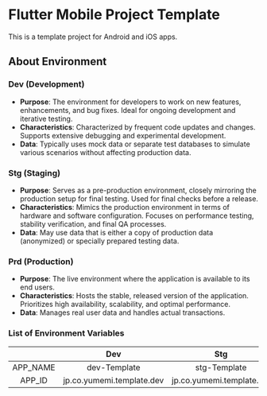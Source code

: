 # Flutter Mobile Project Template
This is a template project for Android and iOS apps.

## About Environment
### Dev (Development)
- **Purpose**: The environment for developers to work on new features, enhancements, and bug fixes. Ideal for ongoing development and iterative testing.
- **Characteristics**: Characterized by frequent code updates and changes. Supports extensive debugging and experimental development.
- **Data**: Typically uses mock data or separate test databases to simulate various scenarios without affecting production data.

### Stg (Staging)
- **Purpose**: Serves as a pre-production environment, closely mirroring the production setup for final testing. Used for final checks before a release.
- **Characteristics**: Mimics the production environment in terms of hardware and software configuration. Focuses on performance testing, stability verification, and final QA processes.
- **Data**: May use data that is either a copy of production data (anonymized) or specially prepared testing data.

### Prd (Production)
- **Purpose**: The live environment where the application is available to its end users.
- **Characteristics**: Hosts the stable, released version of the application. Prioritizes high availability, scalability, and optimal performance.
- **Data**: Manages real user data and handles actual transactions.


### List of Environment Variables
|  | Dev | Stg | Prd |
|:-:|:-:|:-:|:-:|
| APP_NAME | dev-Template | stg-Template | Template |
| APP_ID | jp.co.yumemi.template.dev | jp.co.yumemi.template.stg | jp.co.yumemi.template |
